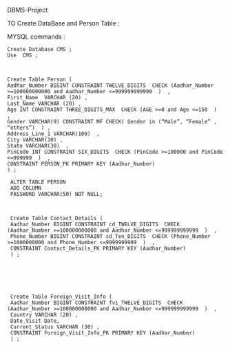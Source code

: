 ﻿DBMS-Project

TO Create DataBase and Person Table :

MYSQL commands :


    Create Database CMS ;
    Use  CMS ;



    Create Table Person ( 
    Aadhar_Number BIGINT CONSTRAINT TWELVE_DIGITS  CHECK (Aadhar_Number >=100000000000 and Aadhar_Number <=999999999999  )  ,
    First_Name  VARCHAR (20) ,
    Last_Name VARCHAR (20) ,
    Age INT CONSTRAINT THREE_DIGITS_MAX  CHECK (AGE >=0 and Age <=150  )  ,
    Gender VARCHAR(9) CONSTRAINT MF CHECK( Gender in (“Male”, “Female” , “others”)  ) ,
    Address_Line_1 VARCHAR(100)  ,
    City VARCHAR(30) ,
    State VARCHAR(30)  ,
    PinCode INT CONSTRAINT SIX_DIGITS  CHECK (PinCode >=100000 and PinCode <=999999  )  ,
    CONSTRAINT PERSON_PK PRIMARY KEY (Aadhar_Number)
    ) ;
    
     ALTER TABLE PERSON
     ADD COLUMN
     PASSWORD VARCHAR(50) NOT NULL;



     Create Table Contact_Details ( 
     Aadhar_Number BIGINT CONSTRAINT cd_TWELVE_DIGITS  CHECK (Aadhar_Number >=100000000000 and Aadhar_Number <=999999999999  )  ,
     Phone_Number BIGINT CONSTRAINT cd_Ten_DIGITS  CHECK (Phone_Number >=1000000000 and Phone_Number <=9999999999  )  ,
     CONSTRAINT Contact_Details_PK PRIMARY KEY (Aadhar_Number)
     ) ;






     Create Table Foreign_Visit_Info (
     Aadhar_Number BIGINT CONSTRAINT fvi_TWELVE_DIGITS  CHECK (Aadhar_Number >=100000000000 and Aadhar_Number <=999999999999  )  ,
     Country VARCHAR (20) ,
     Date_Visit Date,
     Current_Status VARCHAR (30) ,
     CONSTRAINT Foreign_Visit_Info_PK PRIMARY KEY (Aadhar_Number)
     ) ;

